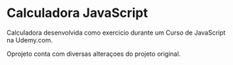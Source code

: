 # Calculadora JavaScript

Calculadora desenvolvida como exercicio durante um Curso de JavaScript na Udemy.com.

Oprojeto conta com diversas alteraçoes do projeto original.

